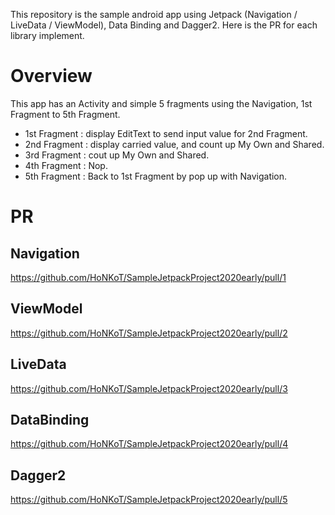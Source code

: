 This repository is the sample android app using Jetpack (Navigation / LiveData / ViewModel), Data Binding and Dagger2.
Here is the PR for each library implement.

# Overview

This app has an Activity and simple 5 fragments using the Navigation, 1st Fragment to 5th Fragment.

- 1st Fragment : display EditText to send input value for 2nd Fragment.
- 2nd Fragment : display carried value, and count up My Own and Shared.
- 3rd Fragment : cout up My Own and Shared.
- 4th Fragment : Nop.
- 5th Fragment : Back to 1st Fragment by pop up with Navigation.

# PR

## Navigation

https://github.com/HoNKoT/SampleJetpackProject2020early/pull/1

## ViewModel

https://github.com/HoNKoT/SampleJetpackProject2020early/pull/2

## LiveData

https://github.com/HoNKoT/SampleJetpackProject2020early/pull/3

## DataBinding

https://github.com/HoNKoT/SampleJetpackProject2020early/pull/4

## Dagger2

https://github.com/HoNKoT/SampleJetpackProject2020early/pull/5
